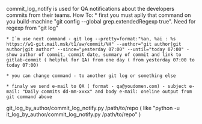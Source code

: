 commit_log_notify is used for QA notifications about the developers commits from their teams.
How To: 
    * first you must aplly that command on you build-machine "git config --global grep.extendedRegexp true". Need for regexp from "git log"
    
    * I`m use next command - git log --pretty=format:"%an, %ai : %s https://w1-git.mail.msk/t1/aw/commit/%H" --author="git author|git author|git author" --since="yesterday 07:00" --until="today 07:00" - show author of commit, commit date, summary of commit and link to gitlab-commit ( helpful for QA) from one day ( from yesterday 07:00 to today 07:00)
    
    * you can change command - to another git log or something else
    
    * finaly we send e-mail to QA ( format - qa@youdomen.com) - subject e-mail: "Daily commits dd-mm-xxxx" and body e-mail: oneline output from git command above

git_log_by_author/commit_log_notify.py /path/to/repo ( like "python -u it_log_by_author/commit_log_notify.py /path/to/repo" )

